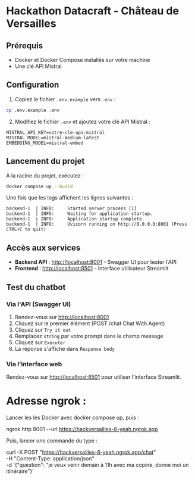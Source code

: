 # Hackathon Datacraft - Château de Versailles

## Prérequis

- Docker et Docker Compose installés sur votre machine
- Une clé API Mistral

## Configuration

1. Copiez le fichier `.env.example` vers `.env` :
```bash
cp .env.example .env
```

2. Modifiez le fichier `.env` et ajoutez votre clé API Mistral :
```
MISTRAL_API_KEY=votre-cle-api-mistral
MISTRAL_MODEL=mistral-medium-latest
EMBEDDING_MODEL=mistral-embed
```

## Lancement du projet

À la racine du projet, exécutez :
```bash
docker compose up --build
```

Une fois que les logs affichent les lignes suivantes :
```
backend-1  | INFO:     Started server process [1]
backend-1  | INFO:     Waiting for application startup.
backend-1  | INFO:     Application startup complete.
backend-1  | INFO:     Uvicorn running on http://0.0.0.0:8001 (Press CTRL+C to quit)
```

## Accès aux services

- **Backend API** : [http://localhost:8001](http://localhost:8001) - Swagger UI pour tester l'API
- **Frontend** : [http://localhost:8501](http://localhost:8501) - Interface utilisateur Streamlit

## Test du chatbot

### Via l'API (Swagger UI)
1. Rendez-vous sur [http://localhost:8001](http://localhost:8001)
2. Cliquez sur le premier élément (POST /chat Chat With Agent)
3. Cliquez sur `Try it out`
4. Remplacez `string` par votre prompt dans le champ message
5. Cliquez sur `Exécuter`
6. La réponse s'affiche dans `Response body`

### Via l'interface web
Rendez-vous sur [http://localhost:8501](http://localhost:8501) pour utiliser l'interface Streamlit.

# Adresse ngrok :
Lancer les les Docker avec docker compose up, puis :

ngrok http 8001 --url https://hackversailles-8-yeah.ngrok.app

Puis, lancer une commande du type :

curl -X POST "https://hackversailles-8-yeah.ngrok.app/chat" \
     -H "Content-Type: application/json" \
     -d '{"question": "je veux venir demain à 11h avec ma copine, donne moi un itinéraire"}'
